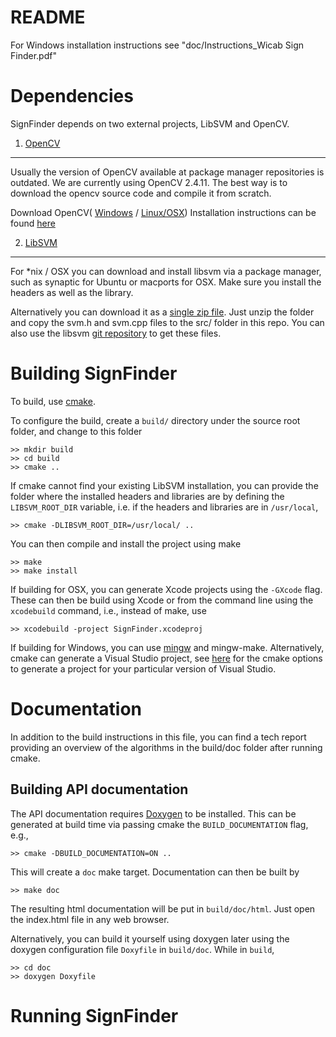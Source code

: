 # README #

For Windows installation instructions see "doc/Instructions_Wicab Sign Finder.pdf"

Dependencies
=============
SignFinder depends on two external projects, LibSVM and OpenCV.

1. [OpenCV](http://www.opencv.org)
-------------------------------
Usually the version of OpenCV available at package manager repositories is outdated. We are currently using OpenCV 2.4.11. The best way is to download the opencv source code and compile it from scratch.

Download OpenCV( [Windows](https://sourceforge.net/projects/opencvlibrary/files/opencv-win/2.4.11/opencv-2.4.11.exe/download) / [Linux/OSX](https://github.com/Itseez/opencv/archive/2.4.11.zip)) Installation instructions can be found [here](http://docs.opencv.org/doc/tutorials/introduction/table_of_content_introduction/table_of_content_introduction.html)


2. [LibSVM](https://www.csie.ntu.edu.tw/~cjlin/libsvm/)
----------------------------------------------------
For *nix / OSX you can download and install libsvm via a package manager, such as synaptic for Ubuntu or 
macports for OSX. Make sure you install the headers as well as the library.

Alternatively you can download it as a [single zip file](http://www.csie.ntu.edu.tw/~cjlin/cgi-bin/libsvm.cgi?+http://www.csie.ntu.edu.tw/~cjlin/libsvm+zip). Just unzip the folder and copy the svm.h and svm.cpp files to the src/ folder in this repo. You can also use the libsvm [git repository](https://github.com/cjlin1/libsvm) to get these files.


Building SignFinder
=======================
To build, use [cmake](http://www.cmake.org/).

To configure the build, create a `build/` directory under the source root folder, and change to this folder

    >> mkdir build
    >> cd build
    >> cmake ..

If cmake cannot find your existing LibSVM installation, you can provide the folder where the installed headers and libraries are by defining the `LIBSVM_ROOT_DIR` variable, i.e. if the headers and libraries are in `/usr/local`, 

    >> cmake -DLIBSVM_ROOT_DIR=/usr/local/ ..

You can then compile and install the project using make

    >> make
    >> make install

If building for OSX, you can generate Xcode projects using the `-GXcode` flag. These can then be build using Xcode or from the command line using the `xcodebuild` command, i.e., instead of make, use

    >> xcodebuild -project SignFinder.xcodeproj

If building for Windows, you can use [mingw](http://sourceforge.net/projects/tdm-gcc/files/TDM-GCC%20Installer/tdm64-gcc-4.9.2-3.exe/download) and mingw-make. Alternatively, cmake can generate a Visual Studio project, see [here](http://www.cmake.org/cmake/help/v3.0/manual/cmake-generators.7.html) for the cmake options to generate a project for your particular version of Visual Studio.

Documentation
=====
In addition to the build instructions in this file, you can find a tech report providing an overview of the algorithms in the build/doc folder after running cmake.

Building API documentation
--------------------------

The API documentation requires [Doxygen](http://www.stack.nl/~dimitri/doxygen/index.html) to be installed. This can be generated at build time via passing cmake the `BUILD_DOCUMENTATION` flag, e.g.,

    >> cmake -DBUILD_DOCUMENTATION=ON ..
    
This will create a `doc` make target. Documentation can then be built by 

    >> make doc
    
The resulting html documentation will be put in `build/doc/html`. Just open the index.html file in any web browser.

Alternatively, you can build it yourself using doxygen later using the doxygen configuration file `Doxyfile` in `build/doc`. While in `build`,

    >> cd doc
    >> doxygen Doxyfile
    
Running SignFinder
===================
